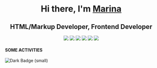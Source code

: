 <h1 align="center"> Hi there, I'm <a href="https://career.habr.com/kovalina1" target="_blank">Marina </a></h1>
<h2 align="center">HTML/Markup Developer, Frontend Developer</h2>
<p align="center">
  <img src="https://img.shields.io/badge/html5-%23E34F26.svg?style=for-the-badge&logo=html5&logoColor=white">
  <img src="https://img.shields.io/badge/css3-%231572B6.svg?style=for-the-badge&logo=css3&logoColor=white">
  <img src="https://img.shields.io/badge/javascript-%23323330.svg?style=for-the-badge&logo=javascript&logoColor=%23F7DF1E">
  <img src="https://img.shields.io/badge/react-%2320232a.svg?style=for-the-badge&logo=react&logoColor=%2361DAFB">
  <img src="https://img.shields.io/badge/redux-%23593d88.svg?style=for-the-badge&logo=redux&logoColor=white">
  <img src="https://img.shields.io/badge/typescript-%23007ACC.svg?style=for-the-badge&logo=typescript&logoColor=white)">
<!--    <img src="https://img.shields.io/badge/GULP-%23CF4647.svg?style=for-the-badge&logo=gulp&logoColor=white" > -->
<!--   <img src="https://img.shields.io/badge/SASS-hotpink.svg?style=for-the-badge&logo=SASS&logoColor=white"> -->
<!--   <img src="https://img.shields.io/badge/git-%23F05033.svg?style=for-the-badge&logo=git&logoColor=white"> -->
<!--   <img src="https://img.shields.io/badge/webpack-%238DD6F9.svg?style=for-the-badge&logo=webpack&logoColor=black"> -->
</p>




<h4>SOME ACTIVITIES</h4>
<img alt="Dark Badge (small)" class="hidden dark:block" src="https://www.codewars.com/users/kovalinaM/badges/small">

<!--
**kovalinaM/kovalinaM** is a ✨ _special_ ✨ repository because its `README.md` (this file) appears on your GitHub profile.

Here are some ideas to get you started:

- 🔭 I’m currently working on ...
- 🌱 I’m currently learning ...
- 👯 I’m looking to collaborate on ...
- 🤔 I’m looking for help with ...
- 💬 Ask me about ...
- 📫 How to reach me: ...
- 😄 Pronouns: ...
- ⚡ Fun fact: ...
-->
